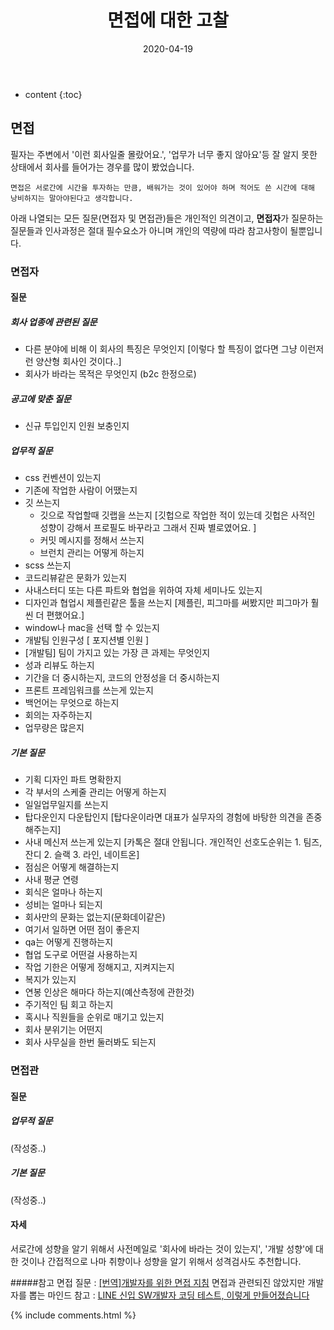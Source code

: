 ﻿---
layout:  post 
title:  "면접에 대한 고찰"
date: 2020-04-19
categories: explanation
tags: 면접
---


* content
{:toc}

## 면접

필자는 주변에서 '이런 회사일줄 몰랐어요.', '업무가 너무 좋지 않아요'등 잘 알지 못한 상태에서 회사를 들어가는 경우를 많이 봤었습니다. 
```
면접은 서로간에 시간을 투자하는 만큼, 배워가는 것이 있어야 하며 적어도 쓴 시간에 대해 낭비하지는 말아야된다고 생각합니다.
```


아래 나열되는 모든 질문(면접자 및 면접관)들은 개인적인 의견이고, **면접자**가 질문하는 질문들과 인사과정은 절대 필수요소가 아니며 개인의 역량에 따라 참고사항이 될뿐입니다. 

### 면접자 
#### 질문 
##### 회사 업종에 관련된 질문
- 다른 분야에 비해 이 회사의 특징은 무엇인지 [이렇다 할 특징이 없다면 그냥 이런저런 양산형 회사인 것이다..]
- 회사가 바라는 목적은 무엇인지 (b2c 한정으로)

##### 공고에 맞춘 질문
- 신규 투입인지 인원 보충인지 

##### 업무적 질문
- css 컨벤션이 있는지
- 기존에 작업한 사람이 어땠는지
- 깃 쓰는지
	- 깃으로 작업할때 깃랩을 쓰는지 [깃헙으로 작업한 적이 있는데 깃헙은 사적인 성향이 강해서 프로필도 바꾸라고 그래서 진짜 별로였어요. ]
	- 커밋 메시지를 정해서 쓰는지
	- 브런치 관리는 어떻게 하는지
- scss 쓰는지
- 코드리뷰같은 문화가 있는지
- 사내스터디 또는 다른 파트와 협업을 위하여 자체 세미나도 있는지
- 디자인과 협업시 제플린같은 툴을 쓰는지 [제플린, 피그마를 써봤지만 피그마가 훨씬 더 편했어요.]
- window나 mac을 선택 할 수 있는지
- 개발팀 인원구성 [ 포지션별 인원 ]
- [개발팀] 팀이 가지고 있는 가장 큰 과제는 무엇인지
- 성과 리뷰도 하는지
- 기간을 더 중시하는지, 코드의 안정성을 더 중시하는지
- 프론트 프레임워크를 쓰는게 있는지 
- 백언어는 무엇으로 하는지
- 회의는 자주하는지
- 업무량은 많은지 

##### 기본 질문
- 기획 디자인 파트 명확한지
- 각 부서의 스케줄 관리는 어떻게 하는지
- 일일업무일지를 쓰는지
- 탑다운인지 다운탑인지 [탑다운이라면 대표가 실무자의 경험에 바탕한 의견을 존중해주는지]
- 사내 메신저 쓰는게 있는지 
[카톡은 절대 안됩니다. 개인적인 선호도순위는 1. 팀즈,잔디 2. 슬랙 3. 라인, 네이트온]
- 점심은 어떻게 해결하는지
- 사내 평균 연령
- 회식은 얼마나 하는지
- 성비는 얼마나 되는지
- 회사만의 문화는 없는지(문화데이같은)
- 여기서 일하면 어떤 점이 좋은지
- qa는 어떻게 진행하는지
- 협업 도구로 어떤걸 사용하는지
- 작업 기한은 어떻게 정해지고, 지켜지는지
- 복지가 있는지
- 연봉 인상은 해마다 하는지(예산측정에 관한것)
- 주기적인 팀 회고 하는지
- 혹시나 직원들을 순위로 매기고 있는지
- 회사 분위기는 어떤지
- 회사 사무실을 한번 둘러봐도 되는지


### 면접관 
#### 질문
##### 업무적 질문
 (작성중..)
##### 기본 질문
(작성중..)
#### 자세
서로간에 성향을 알기 위해서 사전메일로 '회사에 바라는 것이 있는지', '개발 성향'에 대한 것이나 간접적으로 나마 취향이나 성향을 알기 위해서 성격검사도 추천합니다.


#####참고 
면접 질문 : [[번역]개발자를 위한 면접 지침](https://blog.rhostem.com/posts/2019-01-05-developer-guide-for-interview)
면접과 관련되진 않았지만 개발자를 뽑는 마인드 참고 : [LINE 신입 SW개발자 코딩 테스트, 이렇게 만들어졌습니다](https://engineering.linecorp.com/ko/blog/2020-line-sw-developer-recruit-coding-test/)


{% include comments.html %}
